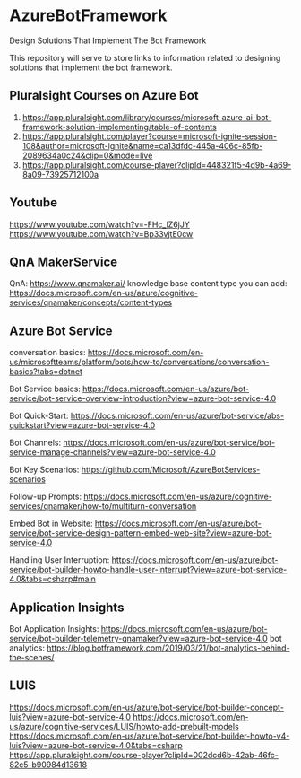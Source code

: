 # AzureBotFramework
Design Solutions That Implement The Bot Framework

This repository will serve to store links to information related to designing solutions that implement the bot framework.


Pluralsight Courses on Azure Bot
--------------------
1. https://app.pluralsight.com/library/courses/microsoft-azure-ai-bot-framework-solution-implementing/table-of-contents
2. https://app.pluralsight.com/player?course=microsoft-ignite-session-108&author=microsoft-ignite&name=ca13dfdc-445a-406c-85fb-2089634a0c24&clip=0&mode=live
3. https://app.pluralsight.com/course-player?clipId=448321f5-4d9b-4a69-8a09-73925712100a

Youtube
--------
https://www.youtube.com/watch?v=-FHc_lZ6jJY
https://www.youtube.com/watch?v=Bp33vjtE0cw

QnA MakerService
----------
QnA: https://www.qnamaker.ai/
knowledge base content type you can add: https://docs.microsoft.com/en-us/azure/cognitive-services/qnamaker/concepts/content-types

Azure Bot Service
------------------
conversation basics: https://docs.microsoft.com/en-us/microsoftteams/platform/bots/how-to/conversations/conversation-basics?tabs=dotnet

Bot Service basics: https://docs.microsoft.com/en-us/azure/bot-service/bot-service-overview-introduction?view=azure-bot-service-4.0

Bot Quick-Start: https://docs.microsoft.com/en-us/azure/bot-service/abs-quickstart?view=azure-bot-service-4.0

Bot Channels: https://docs.microsoft.com/en-us/azure/bot-service/bot-service-manage-channels?view=azure-bot-service-4.0

Bot Key Scenarios: https://github.com/Microsoft/AzureBotServices-scenarios

Follow-up Prompts: https://docs.microsoft.com/en-us/azure/cognitive-services/qnamaker/how-to/multiturn-conversation

Embed Bot in Website: https://docs.microsoft.com/en-us/azure/bot-service/bot-service-design-pattern-embed-web-site?view=azure-bot-service-4.0

Handling User Interruption: https://docs.microsoft.com/en-us/azure/bot-service/bot-builder-howto-handle-user-interrupt?view=azure-bot-service-4.0&tabs=csharp#main

Application Insights
---------------------
Bot Application Insights: https://docs.microsoft.com/en-us/azure/bot-service/bot-builder-telemetry-qnamaker?view=azure-bot-service-4.0
bot analytics: https://blog.botframework.com/2019/03/21/bot-analytics-behind-the-scenes/

LUIS
----
https://docs.microsoft.com/en-us/azure/bot-service/bot-builder-concept-luis?view=azure-bot-service-4.0
https://docs.microsoft.com/en-us/azure/cognitive-services/LUIS/howto-add-prebuilt-models
https://docs.microsoft.com/en-us/azure/bot-service/bot-builder-howto-v4-luis?view=azure-bot-service-4.0&tabs=csharp
https://app.pluralsight.com/course-player?clipId=002dcd6b-42ab-46fc-82c5-b90984d13618


